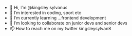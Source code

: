 - 👋 Hi, I’m @kingsley sylvanus
- 👀 I’m interested in coding, sport etc
- 🌱 I’m currently learning ...frontend development
- 💞️ I’m looking to collaborate on junior devs and senior devs
- 📫 How to reach me on my twitter kingsleysylvan8

<!---
KS-Techie/KS-Techie is a ✨ special ✨ repository because its `README.md` (this file) appears on your GitHub profile.
You can click the Preview link to take a look at your changes.
--->
